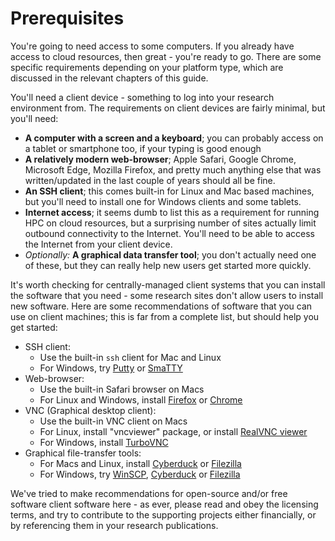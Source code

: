 # Prerequisites

You're going to need access to some computers. If you already have access to cloud resources, then great - you're ready to go. There are some specific requirements depending on your platform type, which are discussed in the relevant chapters of this guide.

You'll need a client device - something to log into your research environment from. The requirements on client devices are fairly minimal, but you'll need:
 - **A computer with a screen and a keyboard**; you can probably access on a tablet or smartphone too, if your typing is good enough
 - **A relatively modern web-browser**; Apple Safari, Google Chrome, Microsoft Edge, Mozilla Firefox, and pretty much anything else that was written/updated in the last couple of years should all be fine.
 - **An SSH client**; this comes built-in for Linux and Mac based machines, but you'll need to install one for Windows clients and some tablets.
 - **Internet access**; it seems dumb to list this as a requirement for running HPC on cloud resources, but a surprising number of sites actually limit outbound connectivity to the Internet. You'll need to be able to access the Internet from your client device.
 - *Optionally:* **A graphical data transfer tool**; you don't actually need one of these, but they can really help new users get started more quickly.


It's worth checking for centrally-managed client systems that you can install the software that you need - some research sites don't allow users to install new software. Here are some recommendations of software that you can use on client machines; this is far from a complete list, but should help you get started:

 - SSH client:
    - Use the built-in `ssh` client for Mac and Linux
    - For Windows, try [Putty](http://www.chiark.greenend.org.uk/~sgtatham/putty/download.html) or [SmaTTY](http://smartty.sysprogs.com/)
 - Web-browser:
    - Use the built-in Safari browser on Macs
    - For Linux and Windows, install [Firefox](http://www.mozilla.org/firefox) or [Chrome](https://www.google.com/chrome/browser/desktop/)
 - VNC (Graphical desktop client):
    - Use the built-in VNC client on Macs
    - For Linux, install "vncviewer" package, or install [RealVNC viewer](https://www.realvnc.com/download/viewer/linux/)
    - For Windows, install [TurboVNC](https://sourceforge.net/projects/turbovnc/)
 - Graphical file-transfer tools:
    - For Macs and Linux, install [Cyberduck](http://cyberduck.ch/) or [Filezilla](https://filezilla-project.org/)
    - For Windows, try [WinSCP](https://winscp.net/), [Cyberduck](http://cyberduck.ch/) or [Filezilla](https://filezilla-project.org/)

We've tried to make recommendations for open-source and/or free software client software here - as ever, please read and obey the licensing terms, and try to contribute to the supporting projects either financially, or by referencing them in your research publications.
